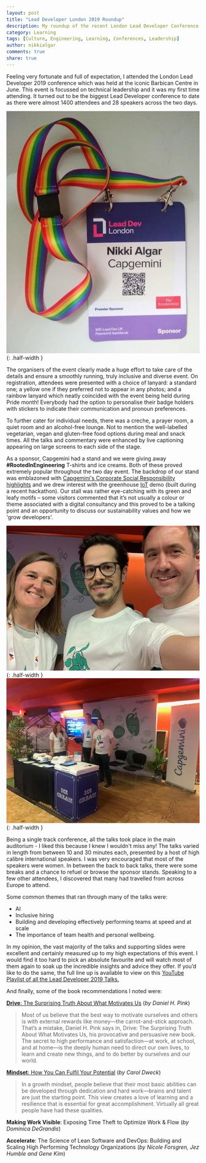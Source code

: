 ```yaml
---
layout: post
title: "Lead Developer London 2019 Roundup"
description: My roundup of the recent London Lead Developer Conference held at the Barbican Centre.
category: Learning
tags: [Culture, Engineering, Learning, Conferences, Leadership]
author: nikkialgar
comments: true
share: true
---
```


Feeling very fortunate and full of expectation, I attended the London Lead Developer 2019 conference which was held at the iconic Barbican Centre in June. This event is focussed on technical leadership and it was my first time attending. It turned out to be the biggest Lead Developer conference to date as there were almost 1400 attendees and 28 speakers across the two days.

![Rainbow lanyard](/images/2019-07-09-Lead-Dev-London-2019/badge-min.jpg){: .half-width }
 
The organisers of the event clearly made a huge effort to take care of the details and ensure a smoothly running, truly inclusive and diverse event. On registration, attendees were presented with a choice of lanyard: a standard one; a yellow one if they preferred not to appear in any photos; and a rainbow lanyard which neatly coincided with the event being held during Pride month! Everybody had the option to personalise their badge holders with stickers to indicate their communication and pronoun preferences. 

To further cater for individual needs, there was a creche, a prayer room, a quiet room and an alcohol-free lounge. Not to mention the well-labelled vegetarian, vegan and gluten-free food options during meal and snack times. All the talks and commentary were enhanced by live captioning appearing on large screens to each side of the stage.
 
As a sponsor, Capgemini had a stand and we were giving away **#RootedInEngineering** T-shirts and ice creams. Both of these proved extremely popular throughout the two day event. The backdrop of our stand was emblazoned with [Capgemini's Corporate Social Responsibility highlights](https://www.capgemini.com/our-company/our-corporate-social-responsibility-program/) and we drew interest with the greenhouse [IoT](https://capgemini.github.io/tags/#IoT) demo (built during a recent hackathon). Our stall was rather eye-catching with its green and leafy motifs – some visitors commented that it’s not usually a colour or theme associated with a digital consultancy and this proved to be a talking point and an opportunity to discuss our sustainability values and how we 'grow developers'.

![DX Team](/images/2019-07-09-Lead-Dev-London-2019/DX_team-min.jpg){: .half-width }
![Our Booth](/images/2019-07-09-Lead-Dev-London-2019/booth7-min.jpg){: .half-width }
 
Being a single track conference, all the talks took place in the main auditorium - I liked this because I knew I wouldn't miss any! The talks varied in length from between 10 and 30 minutes each, presented by a host of high calibre international speakers. I was very encouraged that most of the speakers were women. In between the back to back talks, there were some breaks and a chance to refuel or browse the sponsor stands. Speaking to a few other attendees, I discovered that many had travelled from across Europe to attend.
 
Some common themes that ran through many of the talks were: 
* AI
* Inclusive hiring
* Building and developing effectively performing teams at speed and at scale
* The importance of team health and personal wellbeing.

In my opinion, the vast majority of the talks and supporting slides were excellent and certainly measured up to my high expectations of this event. I would find it too hard to pick an absolute favourite and will watch most of them again to soak up the incredible insights and advice they offer. If you’d like to do the same, the full line up is available to view on this [YouTube Playlist of all the Lead Developer 2019 Talks.][videos]

And finally, some of the book recommendations I noted were:
 
[**Drive**: The Surprising Truth About What Motivates Us](https://www.danpink.com/drive./) (_by Daniel H. Pink_)
>Most of us believe that the best way to motivate ourselves and others is with external rewards like money—the carrot-and-stick approach. That’s a mistake, Daniel H. Pink says in, Drive: The Surprising Truth About What Motivates Us, his provocative and persuasive new book. The secret to high performance and satisfaction—at work, at school, and at home—is the deeply human need to direct our own lives, to learn and create new things, and to do better by ourselves and our world.

[**Mindset**: How You Can Fulfil Your Potential](https://mindsetonline.com/) (_by Carol Dweck_)
>In a growth mindset, people believe that their most basic abilities can be developed through dedication and hard work—brains and talent are just the starting point. This view creates a love of learning and a resilience that is essential for great accomplishment. Virtually all great people have had these qualities.

**Making Work Visible**: Exposing Time Theft to Optimize Work & Flow (_by Dominica DeGrandis_)

**Accelerate**: The Science of Lean Software and DevOps: Building and Scaling High Performing Technology Organizations (_by Nicole Forsgren, Jez Humble and Gene Kim_)
 
[videos]: https://www.youtube.com/playlist?list=PLBzScQzZ83I9uW36NnjX6Pe5P63EpEk_q
